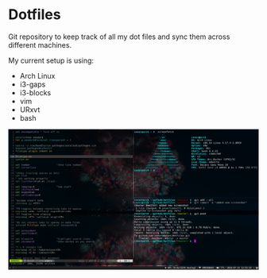 # Dotfiles

Git repository to keep track of all my dot files and sync them across different machines.

My current setup is using:

- Arch Linux
- i3-gaps
- i3-blocks
- vim
- URxvt
- bash



![desktop](./i3-screenshot.png)
